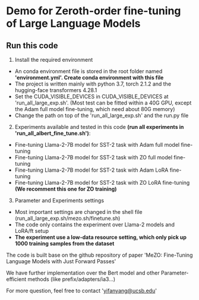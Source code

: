 
# Demo for Zeroth-order fine-tuning of Large Language Models


## Run this code

1. Install the required environment
- An conda environment file is stored in the root folder named **'environment.yml'. Create conda environment with 
this file**
- The project is written mainly with python 3.7, torch 2.1.2 and the hugging-face transformers 4.28.1
- Set the CUDA_VISIBLE_DEVICES in CUDA_VISIBLE_DEVICES at 'run_all_large_exp.sh'. (Most test can be fitted within a 40G GPU, except the Adam full model fine-tuning, which need about 80G memory)
- Change the path on top of the 'run_all_large_exp.sh' and the run.py file
2. Experiments available and tested in this code **(run all experiments in 'run_all_albert_fine_tune.sh')**:
- Fine-tuning Llama-2-7B model for SST-2 task with Adam full model fine-tuning
- Fine-tuning Llama-2-7B model for SST-2 task with ZO full model fine-tuning
- Fine-tuning Llama-2-7B model for SST-2 task with Adam LoRA fine-tuning
- Fine-tuning Llama-2-7B model for SST-2 task with ZO LoRA fine-tuning **(We recomment this one for ZO training)**

3. Parameter and Experiments settings
- Most important settings are changed in the shell file (run_all_large_exp.sh/mezo.sh/finetune.sh)
- The code only contains the experiment over Llama-2 models and LoRA/ft setup
- **The experiment use a low-data resource setting, which only pick up 1000 training samples from the dataset**


The code is built base on the github repository of paper 'MeZO: Fine-Tuning Language Models with Just Forward Passes'

We have further implementation over the Bert model and other Parameter-efficient methods (like prefix/adapters/ia3...)

For more question, feel free to contact 'yifanyang@ucsb.edu'

